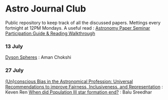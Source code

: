 # Astro Journal Club

Public repository to keep track of all the discussed papers.
Mettings every fortnight at 12PM Mondays.
A useful read : [Astronomy Paper Seminar Participation Guide & Reading Walkthrough](https://ui.adsabs.harvard.edu/abs/2020arXiv200612566C/abstract)

### 13 July
[Dyson Spheres](https://ui.adsabs.harvard.edu/abs/2020SerAJ.200....1W/abstract) : Aman Chokshi

### 27 July
[(Un)conscious Bias in the Astronomical Profession: Universal Recommendations to improve Fairness, Inclusiveness, and Representation](https://ui.adsabs.harvard.edu/abs/2020arXiv200613685A/abstract) : Keven Ren
[When did Population III star formation end?](https://ui.adsabs.harvard.edu/abs/2020arXiv200615260L/abstract) : Balu Sreedhar
